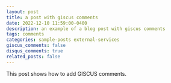 ```yaml
---
layout: post
title: a post with giscus comments
date: 2022-12-10 11:59:00-0400
description: an example of a blog post with giscus comments
tags: comments
categories: sample-posts external-services
giscus_comments: false
disqus_comments: true
related_posts: false
---
```


This post shows how to add GISCUS comments.
